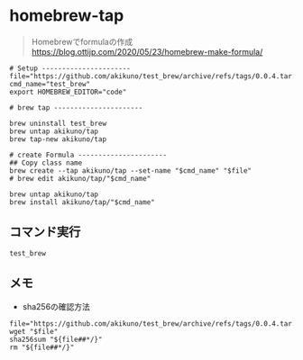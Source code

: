 # homebrew-tap

>Homebrewでformulaの作成
>https://blog.ottijp.com/2020/05/23/homebrew-make-formula/

```
# Setup ----------------------
file="https://github.com/akikuno/test_brew/archive/refs/tags/0.0.4.tar.gz"
cmd_name="test_brew"
export HOMEBREW_EDITOR="code"

# brew tap ----------------------

brew uninstall test_brew
brew untap akikuno/tap
brew tap-new akikuno/tap

# create Formula ----------------------
## Copy class name
brew create --tap akikuno/tap --set-name "$cmd_name" "$file"
# brew edit akikuno/tap/"$cmd_name"

brew untap akikuno/tap
brew install akikuno/tap/"$cmd_name"

```

## コマンド実行

```
test_brew
```

## メモ
+ sha256の確認方法
```
file="https://github.com/akikuno/test_brew/archive/refs/tags/0.0.4.tar.gz"
wget "$file"
sha256sum "${file##*/}"
rm "${file##*/}"
```